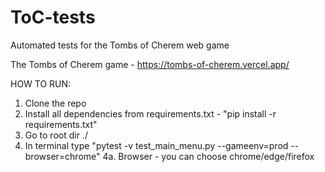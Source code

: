 # ToC-tests
Automated tests for the Tombs of Cherem web game


The Tombs of Cherem game - https://tombs-of-cherem.vercel.app/

HOW TO RUN:
1. Clone the repo
2. Install all dependencies from requirements.txt - "pip install -r requirements.txt"
3. Go to root dir ./
4. In terminal type "pytest -v test_main_menu.py --gameenv=prod --browser=chrome"
4a. Browser - you can choose chrome/edge/firefox
